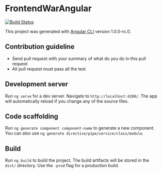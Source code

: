 # FrontendWarAngular

[![Build Status](https://travis-ci.org/zixsma/frontend-war-angular.svg?branch=master)](https://travis-ci.org/zixsma/frontend-war-angular)

This project was generated with [Angular CLI](https://github.com/angular/angular-cli) version 1.0.0-rc.0.

## Contribution guideline
* Send pull request with your summary of what do you do in this pull request
* All pull request must pass all the test

## Development server
Run `ng serve` for a dev server. Navigate to `http://localhost:4200/`. The app will automatically reload if you change any of the source files.

## Code scaffolding

Run `ng generate component component-name` to generate a new component. You can also use `ng generate directive/pipe/service/class/module`.

## Build

Run `ng build` to build the project. The build artifacts will be stored in the `dist/` directory. Use the `-prod` flag for a production build.
